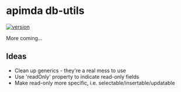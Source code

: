 # apimda db-utils

[![version](https://img.shields.io/npm/v/@apimda/db-utils.svg?style=flat-square)](https://www.npmjs.com/package/@apimda/db-utils)

More coming...

## Ideas

- Clean up generics - they're a real mess to use
- Use 'readOnly' property to indicate read-only fields
- Make read-only more specific, i.e. selectable/insertable/updatable
